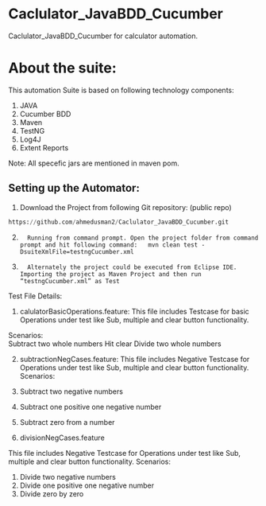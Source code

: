 # Caclulator_JavaBDD_Cucumber
Caclulator_JavaBDD_Cucumber for calculator automation.

# About the suite: 
This automation Suite is based on following technology components: 

1. JAVA 
2. Cucumber BDD 
3. Maven 
5. TestNG 
6. Log4J 
6. Extent Reports 

Note: All specefic jars are mentioned in maven pom.
 
## Setting up the Automator: 
1. Download the Project from following Git repository: (public repo)
```python
https://github.com/ahmedusman2/Caclulator_JavaBDD_Cucumber.git
```
2.       Running from command prompt. Open the project folder from command prompt and hit following command:   mvn clean test -DsuiteXmlFile=testngCucumber.xml 

3.       Alternately the project could be executed from Eclipse IDE. Importing the project as Maven Project and then run “testngCucumber.xml” as Test 

Test File Details:

1. calulatorBasicOperations.feature: 
This file includes Testcase for basic Operations under test like Sub, multiple and clear button functionality. 

Scenarios:  
Subtract two whole numbers 
Hit clear 
Divide two whole numbers 
 

2. subtractionNegCases.feature: 
This file includes Negative Testcase for Operations under test like Sub, multiple and clear button functionality. 
Scenarios:  
1. Subtract two negative numbers 
2. Subtract one positive one negative number 
3. Subtract zero from a number 

3. divisionNegCases.feature 

This file includes Negative Testcase for Operations under test like Sub, multiple and clear button functionality. 
Scenarios:  
1. Divide two negative numbers 
2. Divide one positive one negative number 
3. Divide zero by zero 

 
